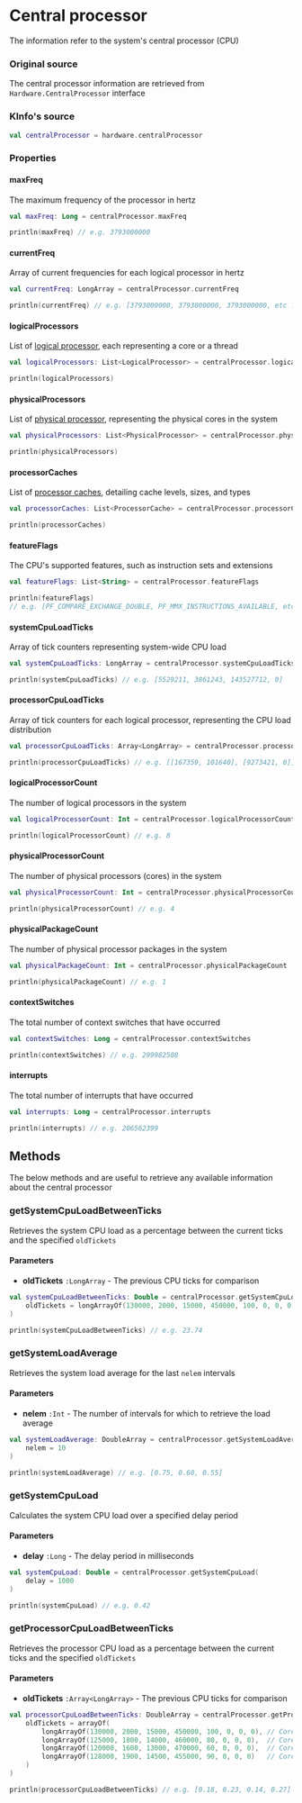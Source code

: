 # Central processor

The information refer to the system's central processor (CPU)

### Original source

The central processor information are retrieved from `Hardware.CentralProcessor` interface

### KInfo's source

```kotlin
val centralProcessor = hardware.centralProcessor
```

### Properties

#### maxFreq

The maximum frequency of the processor in hertz

```kotlin
val maxFreq: Long = centralProcessor.maxFreq

println(maxFreq) // e.g. 3793000000
```

#### currentFreq

Array of current frequencies for each logical processor in hertz

```kotlin
val currentFreq: LongArray = centralProcessor.currentFreq

println(currentFreq) // e.g. [3793000000, 3793000000, 3793000000, etc ...]
```

#### logicalProcessors

List of [logical processor](logical_processor.md), each representing a core or a thread

```kotlin
val logicalProcessors: List<LogicalProcessor> = centralProcessor.logicalProcessors

println(logicalProcessors)
```

#### physicalProcessors

List of [physical processor](physical_processor.md), representing the physical cores in the system

```kotlin
val physicalProcessors: List<PhysicalProcessor> = centralProcessor.physicalProcessors

println(physicalProcessors)
```

#### processorCaches

List of [processor caches](processor_cache.md), detailing cache levels, sizes, and types

```kotlin
val processorCaches: List<ProcessorCache> = centralProcessor.processorCaches

println(processorCaches)
```

#### featureFlags

The CPU's supported features, such as instruction sets and extensions

```kotlin
val featureFlags: List<String> = centralProcessor.featureFlags

println(featureFlags) 
// e.g. [PF_COMPARE_EXCHANGE_DOUBLE, PF_MMX_INSTRUCTIONS_AVAILABLE, etc...]
```

#### systemCpuLoadTicks

Array of tick counters representing system-wide CPU load

```kotlin
val systemCpuLoadTicks: LongArray = centralProcessor.systemCpuLoadTicks

println(systemCpuLoadTicks) // e.g. [5529211, 3861243, 143527712, 0]
```

#### processorCpuLoadTicks

Array of tick counters for each logical processor, representing the CPU load distribution

```kotlin
val processorCpuLoadTicks: Array<LongArray> = centralProcessor.processorCpuLoadTicks

println(processorCpuLoadTicks) // e.g. [[167359, 101640], [9273421, 0]]
```

#### logicalProcessorCount

The number of logical processors in the system

```kotlin
val logicalProcessorCount: Int = centralProcessor.logicalProcessorCount

println(logicalProcessorCount) // e.g. 8
```

#### physicalProcessorCount

The number of physical processors (cores) in the system

```kotlin
val physicalProcessorCount: Int = centralProcessor.physicalProcessorCount

println(physicalProcessorCount) // e.g. 4
```

#### physicalPackageCount

The number of physical processor packages in the system

```kotlin
val physicalPackageCount: Int = centralProcessor.physicalPackageCount

println(physicalPackageCount) // e.g. 1
```

#### contextSwitches

The total number of context switches that have occurred

```kotlin
val contextSwitches: Long = centralProcessor.contextSwitches

println(contextSwitches) // e.g. 299982508
```

#### interrupts

The total number of interrupts that have occurred

```kotlin
val interrupts: Long = centralProcessor.interrupts

println(interrupts) // e.g. 206562399
```

## Methods

The below methods and are useful to retrieve any available information about the central processor

### getSystemCpuLoadBetweenTicks

Retrieves the system CPU load as a percentage between the current ticks and the specified `oldTickets`

#### Parameters

- **oldTickets** `:LongArray` - The previous CPU ticks for comparison

```kotlin
val systemCpuLoadBetweenTicks: Double = centralProcessor.getSystemCpuLoadBetweenTicks(
    oldTickets = longArrayOf(130000, 2000, 15000, 450000, 100, 0, 0, 0)
)

println(systemCpuLoadBetweenTicks) // e.g. 23.74 
```

### getSystemLoadAverage

Retrieves the system load average for the last `nelem` intervals

#### Parameters

- **nelem** `:Int` - The number of intervals for which to retrieve the load average

```kotlin
val systemLoadAverage: DoubleArray = centralProcessor.getSystemLoadAverage(
    nelem = 10
)

println(systemLoadAverage) // e.g. [0.75, 0.60, 0.55] 
```

### getSystemCpuLoad

Calculates the system CPU load over a specified delay period

#### Parameters

- **delay** `:Long` - The delay period in milliseconds

```kotlin
val systemCpuLoad: Double = centralProcessor.getSystemCpuLoad(
    delay = 1000
)

println(systemCpuLoad) // e.g. 0.42  
```

### getProcessorCpuLoadBetweenTicks

Retrieves the processor CPU load as a percentage between the current ticks and the specified `oldTickets`

#### Parameters

- **oldTickets** `:Array<LongArray>` - The previous CPU ticks for comparison

```kotlin
val processorCpuLoadBetweenTicks: DoubleArray = centralProcessor.getProcessorCpuLoadBetweenTicks(
    oldTickets = arrayOf(
        longArrayOf(130000, 2000, 15000, 450000, 100, 0, 0, 0), // Core 0
        longArrayOf(125000, 1800, 14000, 460000, 80, 0, 0, 0),  // Core 1
        longArrayOf(120000, 1600, 13000, 470000, 60, 0, 0, 0),  // Core 2
        longArrayOf(128000, 1900, 14500, 455000, 90, 0, 0, 0)   // Core 3
    )
)

println(processorCpuLoadBetweenTicks) // e.g. [0.18, 0.23, 0.14, 0.27]
```